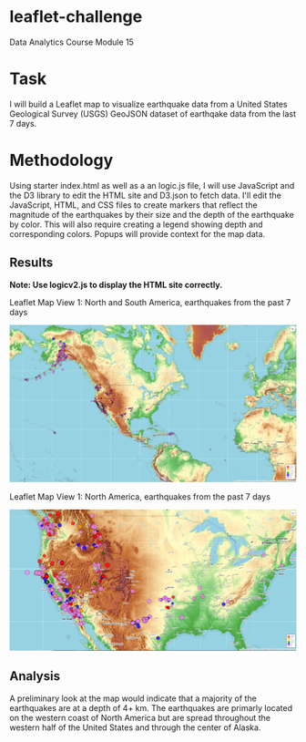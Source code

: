 # leaflet-challenge
Data Analytics Course Module 15

# Task
I will build a Leaflet map to visualize earthquake data from a United States Geological Survey (USGS) GeoJSON dataset of earthqake data from the last 7 days.

# Methodology
Using starter index.html as well as a an logic.js file, I will use JavaScript and the D3 library to edit the HTML site and D3.json to fetch data. I'll edit the JavaScript, HTML, and CSS files to create markers that reflect the magnitude of the earthquakes by their size and the depth of the earthquake by color. This will also require creating a legend showing depth and corresponding colors. Popups will provide context for the map data.

## Results
**Note: Use logicv2.js to display the HTML site correctly.**

Leaflet Map View 1: North and South America, earthquakes from the past 7 days

![North and South America](Images/leaflet_map_screenshot1.png)

Leaflet Map View 1: North America, earthquakes from the past 7 days

![North America](Images/leaflet_map_screenshot2.png)

## Analysis

A preliminary look at the map would indicate that a majority of the earthquakes are at a depth of 4+ km. The earthquakes are primarly located on the western coast of North America but are spread throughout the western half of the United States and through the center of Alaska.
